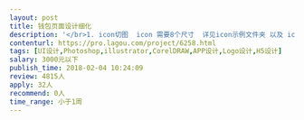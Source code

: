 ```yaml
---                
layout: post       
title: 钱包页面设计细化           
description: '</br>1. icon切图  icon 需要8个尺寸  详见icon示例文件夹 以及 icon圆角规则说明图</br>2. 开机页 闪屏页  将图上的系统栏去掉</br>3. 新增 公益捐赠模块 需要设计和 底部导航栏的图标</br>'     
contenturl: https://pro.lagou.com/project/6258.html      
tags: [UI设计,Photoshop,illustrator,CorelDRAW,APP设计,Logo设计,H5设计]            
salary: 3000元以下          
publish_time: 2018-02-04 10:24:09         
review: 4815人                   
apply: 32人                   
recommend: 0人                   
time_range: 小于1周              
---                 
```

